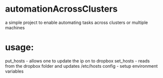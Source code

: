 # automationAcrossClusters
a simple project to enable automating tasks across clusters or multiple machines

# usage:
  put_hosts - allows one to update the ip on to dropbox
  set_hosts - reads from the dropbox folder and updates /etc/hosts
  config - setup environment variables

